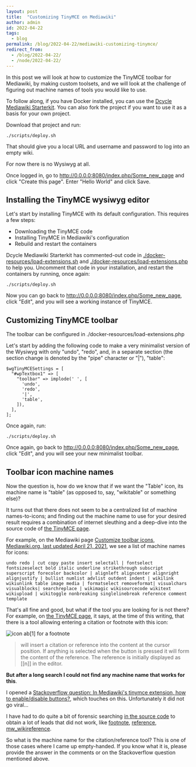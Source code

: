 ```yaml
---
layout: post
title:  "Customizing TinyMCE on Mediawiki"
author: admin
id: 2022-04-22
tags:
  - blog
permalink: /blog/2022-04-22/mediawiki-customizing-tinymce/
redirect_from:
  - /blog/2022-04-22/
  - /node/2022-04-22/
---
```


In this post we will look at how to customize the TinyMCE toolbar for Mediawiki, by making custom toolsets, and we will look at the challenge of figuring out machine names of tools you would like to use.

To follow along, if you have Docker installed, you can use the [Dcycle Mediawiki Starterkit](https://github.com/dcycle/starterkit-mediawiki). You can also fork the project if you want to use it as a basis for your own project.

Download that project and run:

    ./scripts/deploy.sh

That should give you a local URL and username and password to log into an empty wiki.

For now there is no Wysiwyg at all.

Once logged in, go to http://0.0.0.0:8080/index.php/Some_new_page and click "Create this page". Enter "Hello World" and click Save.

Installing the TinyMCE wysiwyg editor
-----

Let's start by installing TinyMCE with its default configuration. This requires a few steps:

* Downloading the TinyMCE code
* Installing TinyMCE in Mediawiki's configuration
* Rebuild and restart the containers

Dcycle Mediawiki Starterkit has commented-out code in [./docker-resources/load-extensions.sh](https://github.com/dcycle/starterkit-mediawiki/blob/master/docker-resources/load-extensions.sh) and [./docker-resources/load-extensions.php](https://github.com/dcycle/starterkit-mediawiki/blob/master/docker-resources/load-extensions.php) to help you. Uncomment that code in your installation, and restart the containers by running, once again:

    ./scripts/deploy.sh

Now you can go back to http://0.0.0.0:8080/index.php/Some_new_page, click "Edit", and you will see a working instance of TinyMCE.

Customizing TinyMCE toolbar
-----

The toolbar can be configured in ./docker-resources/load-extensions.php

Let's start by adding the following code to make a very minimalist version of the Wysiwyg with only "undo", "redo", and, in a separate section (the section change is denoted by the "pipe" character or "\|"), "table":

    $wgTinyMCESettings = [
      "#wpTextbox1" => [
        "toolbar" => implode(' ', [
          'undo',
          'redo',
          '|',
          'table',
        ]),
      ],
    ];

Once again, run:

    ./scripts/deploy.sh

Once again, go back to http://0.0.0.0:8080/index.php/Some_new_page, click "Edit", and you will see your new minimalist toolbar.

Toolbar icon machine names
-----

Now the question is, how do we know that if we want the "Table" icon, its machine name is "table" (as opposed to, say, "wikitable" or something else)?

It turns out that there does not seem to be a centralized list of machine names-to-icons; and finding out the machine name to use for your desired result requires a combination of internet sleuthing and a deep-dive into the source code of [the TinyMCE page](https://www.mediawiki.org/wiki/Extension:TinyMCE).

For example, on the Mediawiki page [Customize toolbar icons, Mediawiki.org, last updated April 21, 2021](https://www.mediawiki.org/wiki/Topic:W76akrulq9pkf5te), we see a list of machine names for icons:

    undo redo | cut copy paste insert selectall | fontselect fontsizeselect bold italic underline strikethrough subscript superscript forecolor backcolor | alignleft aligncenter alignright alignjustify | bullist numlist advlist outdent indent | wikilink wikiunlink table image media | formatselect removeformat| visualchars visualblocks| searchreplace | wikimagic wikisourcecode wikitext wikiupload | wikitoggle nonbreaking singlelinebreak reference comment template

That's all fine and good, but what if the tool you are looking for is not there? For example, on [the TinyMCE page](https://www.mediawiki.org/wiki/Extension:TinyMCE), it says, at the time of this writing, that there is a tool allowing entering a citation or footnote with this icon:

<img src="https://upload.wikimedia.org/wikipedia/commons/d/de/Reference_button_capture_from_TinyMCE_extension.png" alt="icon ab[1] for a footnote" />

> will insert a citation or reference into the content at the cursor position. If anything is selected when the button is pressed it will form the content of the reference.  The reference is initially displayed as [[n]] in the editor.  

**But after a long search I could not find any machine name that works for this**.

I opened a [Stackoverflow question: In Mediawiki's tinymce extension, how to enable/disable buttons?](https://stackoverflow.com/questions/71577367/in-mediawikis-tinymce-extension-how-to-enable-disable-buttons), which touches on this. Unfortunately it did not go viral...

I have had to do quite a bit of forensic searching [in the source code](https://github.com/wikimedia/mediawiki-extensions-TinyMCE) to obtain a lot of leads that did not work, like [footnote](https://github.com/wikimedia/mediawiki-extensions-TinyMCE/search?q=footnote), [reference](https://github.com/wikimedia/mediawiki-extensions-TinyMCE/search?q=editor.ui.registry.addMenuItem&type=code), [mw_wikireference](https://github.com/wikimedia/mediawiki-extensions-TinyMCE/search?q=mw_wikireference&type=code).

So what is the machine name for the citation/reference tool? This is one of those cases where I came up empty-handed. If you know what it is, please provide the answer in the comments or on the Stackoverflow question mentioned above.
